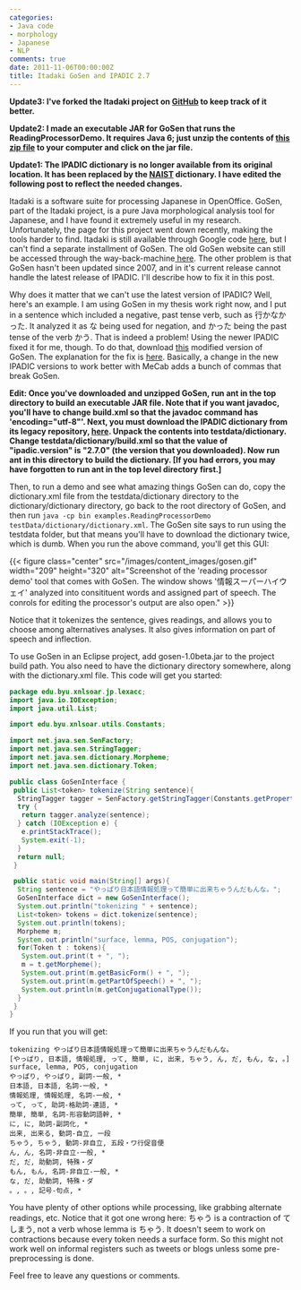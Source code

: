 ```yaml
---
categories:
- Java code
- morphology
- Japanese
- NLP
comments: true
date: 2011-11-06T00:00:00Z
title: Itadaki GoSen and IPADIC 2.7
---
```


**Update3: I've forked the Itadaki project on [GitHub](https://github.com/garfieldnate/Itadaki) to keep track of it better.**

**Update2: I made an executable JAR for GoSen that runs the ReadingProcessorDemo. It requires Java 6; just unzip the contents of [this zip file](https://sites.google.com/site/complingfiles/files/gosen.7z?attredirects=0&d=1) to your computer and click on the jar file.**

**Update1: The IPADIC dictionary is no longer available from its original location. It has been replaced by the [NAIST](http://sourceforge.jp/projects/naist-jdic/) dictionary. I have edited the following post to reflect the needed changes.**

Itadaki is a software suite for processing Japanese in OpenOffice. GoSen, part of the Itadaki project, is a pure Java morphological analysis tool for Japanese, and I have found it extremely useful in my research. Unfortunately, the page for this project went down recently, making the tools harder to find. Itadaki is still available through Google code [here](http://code.google.com/p/itadaki/), but I can't find a separate installment of GoSen. The old GoSen website can still be accessed through the way-back-machine[ here](http://web.archive.org/web/20080108030419/http://itadaki.org/wiki/index.php/Itadaki). The other problem is that GoSen hasn't been updated since 2007, and in it's current release cannot handle the latest release of IPADIC. I'll describe how to fix it in this post.

Why does it matter that we can't use the latest version of IPADIC? Well, here's an example. I am using GoSen in my thesis work right now, and I put in a sentence which included a negative, past tense verb, such as 行かなかった. It analyzed it as な being used for negation, and かった being the past tense of the verb かう. That is indeed a problem! Using the newer IPADIC fixed it for me, though. To do that, download [this](http://neu101.up.seesaa.net/etc/gosen-t001.zip) modified version of GoSen. The explanation for the fix is [here](http://neu101.seesaa.net/article/182625342.html). Basically, a change in the new IPADIC versions to work better with MeCab adds a bunch of commas that break GoSen.

**Edit: Once you've downloaded and unzipped GoSen, run ant in the top directory to build an executable JAR file. Note that if you want javadoc, you'll have to change build.xml so that the javadoc command has 'encoding="utf-8"'. Next, you must download the IPADIC dictionary from its legacy repository, [here](http://sourceforge.jp/projects/ipadic/downloads/24435/ipadic-2.7.0.tar.gz/). Unpack the contents into testdata/dictionary. Change testdata/dictionary/build.xml so that the value of "ipadic.version" is "2.7.0" (the version that you downloaded). Now run ant in this directory to build the dictionary. [If you had errors, you may have forgotten to run ant in the top level directory first.]**

Then, to run a demo and see what amazing things GoSen can do, copy the dictionary.xml file from the testdata/dictionary directory to the dictionary/dictionary directory, go back to the root directory of GoSen, and then run <code>java -cp bin examples.ReadingProcessorDemo testData/dictionary/dictionary.xml</code>. The GoSen site says to run using the testdata folder, but that means you'll have to download the dictionary twice, which is dumb. When you run the above command, you'll get this GUI:

{{< figure class="center" src="/images/content_images/gosen.gif" width="209" height="320" alt="Screenshot of the 'reading processor demo' tool that comes with GoSen. The window shows '情報スーパーハイウェイ' analyzed into consitituent words and assigned part of speech. The conrols for editing the processor's output are also open." >}}

Notice that it tokenizes the sentence, gives readings, and allows you to choose among alternatives analyses. It also gives information on part of speech and inflection.

To use GoSen in an Eclipse project, add gosen-1.0beta.jar to the project build path. You also need to have the dictionary directory somewhere, along with the dictionary.xml file. This code will get you started:

``` java
package edu.byu.xnlsoar.jp.lexacc;
import java.io.IOException;
import java.util.List;

import edu.byu.xnlsoar.utils.Constants;

import net.java.sen.SenFactory;
import net.java.sen.StringTagger;
import net.java.sen.dictionary.Morpheme;
import net.java.sen.dictionary.Token;

public class GoSenInterface {
 public List<token> tokenize(String sentence){
  StringTagger tagger = SenFactory.getStringTagger(Constants.getProperty("GOSEN_DICT_CONFIG"));
  try {
   return tagger.analyze(sentence);
  } catch (IOException e) {
   e.printStackTrace();
   System.exit(-1);
  }
  return null;
 }

 public static void main(String[] args){
  String sentence = "やっぱり日本語情報処理って簡単に出来ちゃうんだもんな。";
  GoSenInterface dict = new GoSenInterface();
  System.out.println("tokenizing " + sentence);
  List<token> tokens = dict.tokenize(sentence);
  System.out.println(tokens);
  Morpheme m;
  System.out.println("surface, lemma, POS, conjugation");
  for(Token t : tokens){
   System.out.print(t + ", ");
   m = t.getMorpheme();
   System.out.print(m.getBasicForm() + ", ");
   System.out.print(m.getPartOfSpeech() + ", ");
   System.out.println(m.getConjugationalType());
  }
 }
}
```

If you run that you will get:

```no-highlight
tokenizing やっぱり日本語情報処理って簡単に出来ちゃうんだもんな。
[やっぱり, 日本語, 情報処理, って, 簡単, に, 出来, ちゃう, ん, だ, もん, な, 。]
surface, lemma, POS, conjugation
やっぱり, やっぱり, 副詞-一般, *
日本語, 日本語, 名詞-一般, *
情報処理, 情報処理, 名詞-一般, *
って, って, 助詞-格助詞-連語, *
簡単, 簡単, 名詞-形容動詞語幹, *
に, に, 助詞-副詞化, *
出来, 出来る, 動詞-自立, 一段
ちゃう, ちゃう, 動詞-非自立, 五段・ワ行促音便
ん, ん, 名詞-非自立-一般, *
だ, だ, 助動詞, 特殊・ダ
もん, もん, 名詞-非自立-一般, *
な, だ, 助動詞, 特殊・ダ
。, 。, 記号-句点, *
```

You have plenty of other options while processing, like grabbing alternate readings, etc. Notice that it got one wrong here: ちゃう is a contraction of てしまう, not a verb whose lemma is ちゃう. It doesn't seem to work on contractions because every token needs a surface form. So this might not work well on informal registers such as tweets or blogs unless some pre-preprocessing is done.

Feel free to leave any questions or comments.
